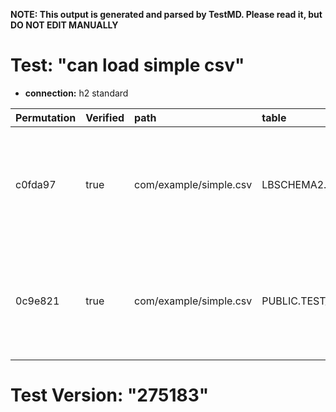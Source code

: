 **NOTE: This output is generated and parsed by TestMD. Please read it, but DO NOT EDIT MANUALLY**

# Test: "can load simple csv" #

- **connection:** h2 standard

| Permutation | Verified | path                   | table                | OPERATIONS
| :---------- | :------- | :--------------------- | :------------------- | :------
| c0fda97     | true     | com/example/simple.csv | LBSCHEMA2.TEST_TABLE | **plan**: loadData(columns=[LoadDataColumn{dataType=VARCHAR, header=name}, LoadDataColumn{dataType=VARCHAR, header=username}, LoadDataColumn{dataType=INTEGER, header=age}], path=com/example/simple.csv, table=LBSCHEMA2.TEST_TABLE)
| 0c9e821     | true     | com/example/simple.csv | PUBLIC.TEST_TABLE    | **plan**: loadData(columns=[LoadDataColumn{dataType=VARCHAR, header=name}, LoadDataColumn{dataType=VARCHAR, header=username}, LoadDataColumn{dataType=INTEGER, header=age}], path=com/example/simple.csv, table=PUBLIC.TEST_TABLE)

# Test Version: "275183" #